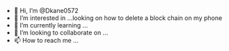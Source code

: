 - 👋 Hi, I’m @Dkane0572
- 👀 I’m interested in ...looking on how to delete a block chain on my phone 
- 🌱 I’m currently learning ...
- 💞️ I’m looking to collaborate on ...
- 📫 How to reach me ...

<!---
Dkane0572/Dkane0572 is a ✨ special ✨ repository because its `README.md` (this file) appears on your GitHub profile.
You can click the Preview link to take a look at your changes.
--->
